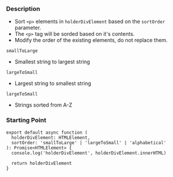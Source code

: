 ### Description

- Sort `<p>` elements in `holderDivElement` based on the `sortOrder` parameter.
- The `<p>` tag will be sorded based on it's contents.
- Modify the order of the existing elements, do not replace them.

`smallToLarge`

- Smallest string to largest string

`largeToSmall`

- Largest string to smallest string

`largeToSmall`

- Strings sorted from A-Z

### Starting Point

```
export default async function (
  holderDivElement: HTMLElement,
  sortOrder: 'smallToLarge' | 'largeToSmall' | 'alphabetical'
): Promise<HTMLElement> {
  console.log('holderDivElement', holderDivElement.innerHTML)

  return holderDivElement
}

```
